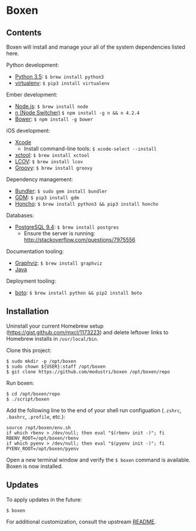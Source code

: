 # Boxen

## Contents

Boxen will install and manage your all of the system dependencies listed here.

Python development:

* [Python 3.5](https://www.python.org/downloads): `$ brew install python3`
* [virtualenv](https://virtualenv.pypa.io/en/latest/installation.html): `$ pip3 install virtualenv`

Ember development:

* [Node.js](http://nodejs.org): `$ brew install node`
* [n (Node Switcher)](https://github.com/tj/n) `$ npm install -g n && n 4.2.4`
* [Bower](http://bower.io/): `$ npm install -g bower`

iOS development:

* [Xcode](https://developer.apple.com/xcode)
  * Install command-line tools: `$ xcode-select --install`
* [xctool](https://github.com/facebook/xctool): `$ brew install xctool`
* [LCOV](http://ltp.sourceforge.net/coverage/lcov.php): `$ brew install lcov`
* [Groovy](http://www.groovy-lang.org): `$ brew install groovy`

Dependency management:

* [Bundler](http://bundler.io): `$ sudo gem install bundler`
* [GDM](http://git-dependency-manager.info): `$ pip3 install gdm`
* [Honcho](https://honcho.readthedocs.org): `$ brew install python3 && pip3 install honcho`

Databases:

* [PostgreSQL 9.4](http://www.postgresql.org/download): `$ brew install postgres`
  * Ensure the server is running: http://stackoverflow.com/questions/7975556

Documentation tooling:

* [Graphviz](http://www.graphviz.org/Download.php): `$ brew install graphviz`
* [Java](http://www.oracle.com/technetwork/java/javase/downloads/jre8-downloads-2133155.html)

Deployment tooling:

* [boto](https://github.com/boto/boto): `$ brew install python && pip2 install boto`

## Installation

Uninstall your current Homebrew setup (https://gist.github.com/mxcl/1173223) and delete leftover links to Homebrew installs in `/usr/local/bin`.

Clone this project:

    $ sudo mkdir -p /opt/boxen
    $ sudo chown ${USER}:staff /opt/boxen
    $ git clone https://github.com/modustri/boxen /opt/boxen/repo

Run boxen:

    $ cd /opt/boxen/repo
    $ ./script/boxen

Add the following line to the end of your shell run configuation (`.zshrc`, `.bashrc`, `.profile`, etc.):

    source /opt/boxen/env.sh
    if which rbenv > /dev/null; then eval "$(rbenv init -)"; fi
    RBENV_ROOT=/opt/boxen/rbenv
    if which pyenv > /dev/null; then eval "$(pyenv init -)"; fi
    PYENV_ROOT=/opt/boxen/pyenv

Open a new terminal window and verify the `$ boxen` command is available. Boxen is now installed.

## Updates

To apply updates in the future:

    $ boxen

For additional customization, consult the upstream [README](https://github.com/boxen/our-boxen#customizing).
